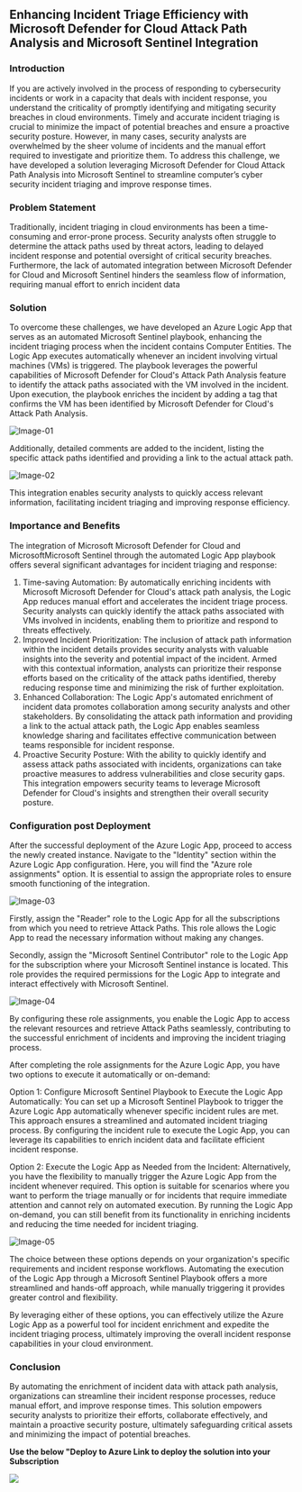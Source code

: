 ## Enhancing Incident Triage Efficiency with Microsoft Defender for Cloud Attack Path Analysis and Microsoft Sentinel Integration
### Introduction
If you are actively involved in the process of responding to cybersecurity incidents or work in a capacity that deals with incident response, you understand the criticality of promptly identifying and mitigating security breaches in cloud environments. Timely and accurate incident triaging is crucial to minimize the impact of potential breaches and ensure a proactive security posture. However, in many cases, security analysts are overwhelmed by the sheer volume of incidents and the manual effort required to investigate and prioritize them. To address this challenge, we have developed a solution leveraging Microsoft Defender for Cloud Attack Path Analysis into Microsoft Sentinel to streamline computer’s cyber security incident triaging and improve response times.

### Problem Statement
Traditionally, incident triaging in cloud environments has been a time-consuming and error-prone process. Security analysts often struggle to determine the attack paths used by threat actors, leading to delayed incident response and potential oversight of critical security breaches. Furthermore, the lack of automated integration between Microsoft Defender for Cloud and Microsoft Sentinel hinders the seamless flow of information, requiring manual effort to enrich incident data

### Solution
To overcome these challenges, we have developed an Azure Logic App that serves as an automated Microsoft Sentinel playbook, enhancing the incident triaging process when the incident contains Computer Entities. The Logic App executes automatically whenever an incident involving virtual machines (VMs) is triggered. The playbook   leverages the powerful capabilities of Microsoft Defender for Cloud's Attack Path Analysis feature to identify the attack paths associated with the VM involved in the incident.
Upon execution, the playbook enriches the incident by adding a tag that confirms the VM has been identified by Microsoft Defender for Cloud's Attack Path Analysis. 

![Image-01](img-01.png)

Additionally, detailed comments are added to the incident, listing the specific attack paths identified and providing a link to the actual attack path.

![Image-02](img-02.png)
  
This integration enables security analysts to quickly access relevant information, facilitating incident triaging and improving response efficiency.

### Importance and Benefits
The integration of Microsoft Microsoft Defender for Cloud and MicrosoftMicrosoft Sentinel through the automated Logic App playbook offers several significant advantages for incident triaging and response:
1.	Time-saving Automation: By automatically enriching incidents with Microsoft Microsoft Defender for Cloud's attack path analysis, the Logic App reduces manual effort and accelerates the incident triage process. Security analysts can quickly identify the attack paths associated with VMs involved in incidents, enabling them to prioritize and respond to threats effectively.
2.	Improved Incident Prioritization: The inclusion of attack path information within the incident details provides security analysts with valuable insights into the severity and potential impact of the incident. Armed with this contextual information, analysts can prioritize their response efforts based on the criticality of the attack paths identified, thereby reducing response time and minimizing the risk of further exploitation.
3.	Enhanced Collaboration: The Logic App's automated enrichment of incident data promotes collaboration among security analysts and other stakeholders. By consolidating the attack path information and providing a link to the actual attack path, the Logic App enables seamless knowledge sharing and facilitates effective communication between teams responsible for incident response.
4.	Proactive Security Posture: With the ability to quickly identify and assess attack paths associated with incidents, organizations can take proactive measures to address vulnerabilities and close security gaps. This integration empowers security teams to leverage Microsoft Defender for Cloud's insights and strengthen their overall security posture.

### Configuration post Deployment
After the successful deployment of the Azure Logic App, proceed to access the newly created instance. Navigate to the "Identity" section within the Azure Logic App configuration. Here, you will find the "Azure role assignments" option. It is essential to assign the appropriate roles to ensure smooth functioning of the integration.

![Image-03](img-03.png)

Firstly, assign the "Reader" role to the Logic App for all the subscriptions from which you need to retrieve Attack Paths. This role allows the Logic App to read the necessary information without making any changes.

Secondly, assign the "Microsoft Sentinel Contributor" role to the Logic App for the subscription where your Microsoft Sentinel instance is located. This role provides the required permissions for the Logic App to integrate and interact effectively with Microsoft Sentinel.

![Image-04](img-04.png)

By configuring these role assignments, you enable the Logic App to access the relevant resources and retrieve Attack Paths seamlessly, contributing to the successful enrichment of incidents and improving the incident triaging process.

After completing the role assignments for the Azure Logic App, you have two options to execute it automatically or on-demand:

Option 1: Configure Microsoft Sentinel Playbook to Execute the Logic App Automatically:
You can set up a Microsoft Sentinel Playbook to trigger the Azure Logic App automatically whenever specific incident rules are met. This approach ensures a streamlined and automated incident triaging process. By configuring the incident rule to execute the Logic App, you can leverage its capabilities to enrich incident data and facilitate efficient incident response. 

Option 2: Execute the Logic App as Needed from the Incident:
Alternatively, you have the flexibility to manually trigger the Azure Logic App from the incident whenever required. This option is suitable for scenarios where you want to perform the triage manually or for incidents that require immediate attention and cannot rely on automated execution. By running the Logic App on-demand, you can still benefit from its functionality in enriching incidents and reducing the time needed for incident triaging.

![Image-05](img-05.png)

The choice between these options depends on your organization's specific requirements and incident response workflows. Automating the execution of the Logic App through a Microsoft Sentinel Playbook offers a more streamlined and hands-off approach, while manually triggering it provides greater control and flexibility.

By leveraging either of these options, you can effectively utilize the Azure Logic App as a powerful tool for incident enrichment and expedite the incident triaging process, ultimately improving the overall incident response capabilities in your cloud environment.

### Conclusion
By automating the enrichment of incident data with attack path analysis, organizations can streamline their incident response processes, reduce manual effort, and improve response times. This solution empowers security analysts to prioritize their efforts, collaborate effectively, and maintain a proactive security posture, ultimately safeguarding critical assets and minimizing the impact of potential breaches.

**Use the below "Deploy to Azure Link to deploy the solution into your Subscription**

<a href="https://portal.azure.com/#create/Microsoft.Template/uri/https%3A%2F%2Fraw.githubusercontent.com%2FAzure%2FMicrosoft-Defender-for-Cloud%2Fmain%2FWorkflow%20automation%2FAttackPath-Sentinel-Incident-Enrich%2Fazuredeploy.json" target="_blank">
    <img src="https://aka.ms/deploytoazurebutton"/>
</a>